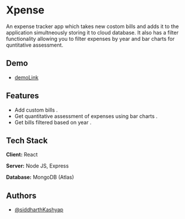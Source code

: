 
# Xpense

An expense tracker app which takes new costom bills and adds it to the application simultneously storing it to cloud database. It also has a filter functionality allowing you to filter expenses by year and bar charts for quntitative assessment.


## Demo

- [demoLink](https://drive.google.com/file/d/1wmjE4ZHTqN6q1UoGUPzS40AvIkGTm8jJ/view?usp=sharing)



## Features

- Add custom bills .
- Get quantitative assessment of expenses using bar charts .
- Get bills filtered based on year .

## Tech Stack

**Client:** React

**Server:** Node JS, Express

**Database:** MongoDB (Atlas)


## Authors

- [@siddharthKashyap](https://github.com/dis-28)

